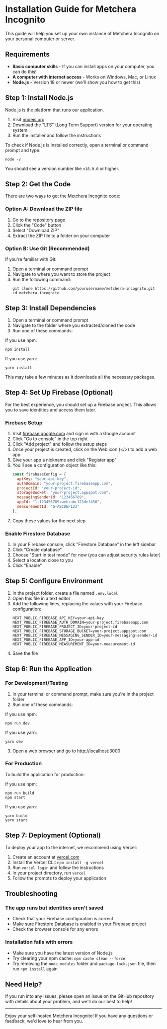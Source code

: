 # Installation Guide for Metchera Incognito

This guide will help you set up your own instance of Metchera Incognito on your personal computer or server.

## Requirements

- **Basic computer skills** - If you can install apps on your computer, you can do this!
- **A computer with internet access** - Works on Windows, Mac, or Linux
- **Node.js** - Version 18 or newer (we'll show you how to get this)

## Step 1: Install Node.js

Node.js is the platform that runs our application.

1. Visit [nodejs.org](https://nodejs.org/)
2. Download the "LTS" (Long Term Support) version for your operating system
3. Run the installer and follow the instructions

To check if Node.js is installed correctly, open a terminal or command prompt and type:
```
node -v
```

You should see a version number like `v18.0.0` or higher.

## Step 2: Get the Code

There are two ways to get the Metchera Incognito code:

### Option A: Download the ZIP file

1. Go to the repository page
2. Click the "Code" button
3. Select "Download ZIP"
4. Extract the ZIP file to a folder on your computer

### Option B: Use Git (Recommended)

If you're familiar with Git:

1. Open a terminal or command prompt
2. Navigate to where you want to store the project
3. Run the following command:
   ```
   git clone https://github.com/yourusername/metchera-incognito.git
   cd metchera-incognito
   ```

## Step 3: Install Dependencies

1. Open a terminal or command prompt
2. Navigate to the folder where you extracted/cloned the code
3. Run one of these commands:

If you use npm:
```
npm install
```

If you use yarn:
```
yarn install
```

This may take a few minutes as it downloads all the necessary packages.

## Step 4: Set Up Firebase (Optional)

For the best experience, you should set up a Firebase project. This allows you to save identities and access them later.

### Firebase Setup

1. Visit [firebase.google.com](https://firebase.google.com/) and sign in with a Google account
2. Click "Go to console" in the top right
3. Click "Add project" and follow the setup steps
4. Once your project is created, click on the Web icon (</>) to add a web app
5. Give your app a nickname and click "Register app"
6. You'll see a configuration object like this:
   ```javascript
   const firebaseConfig = {
     apiKey: "your-api-key",
     authDomain: "your-project.firebaseapp.com",
     projectId: "your-project-id",
     storageBucket: "your-project.appspot.com",
     messagingSenderId: "123456789",
     appId: "1:123456789:web:abc123def456",
     measurementId: "G-ABCDEF123"
   };
   ```
7. Copy these values for the next step

### Enable Firestore Database

1. In your Firebase console, click "Firestore Database" in the left sidebar
2. Click "Create database"
3. Choose "Start in test mode" for now (you can adjust security rules later)
4. Select a location close to you
5. Click "Enable"

## Step 5: Configure Environment

1. In the project folder, create a file named `.env.local`
2. Open this file in a text editor
3. Add the following lines, replacing the values with your Firebase configuration:
   ```
   NEXT_PUBLIC_FIREBASE_API_KEY=your-api-key
   NEXT_PUBLIC_FIREBASE_AUTH_DOMAIN=your-project.firebaseapp.com
   NEXT_PUBLIC_FIREBASE_PROJECT_ID=your-project-id
   NEXT_PUBLIC_FIREBASE_STORAGE_BUCKET=your-project.appspot.com
   NEXT_PUBLIC_FIREBASE_MESSAGING_SENDER_ID=your-messaging-sender-id
   NEXT_PUBLIC_FIREBASE_APP_ID=your-app-id
   NEXT_PUBLIC_FIREBASE_MEASUREMENT_ID=your-measurement-id
   ```
4. Save the file

## Step 6: Run the Application

### For Development/Testing

1. In your terminal or command prompt, make sure you're in the project folder
2. Run one of these commands:

If you use npm:
```
npm run dev
```

If you use yarn:
```
yarn dev
```

3. Open a web browser and go to [http://localhost:3000](http://localhost:3000)

### For Production

To build the application for production:

If you use npm:
```
npm run build
npm start
```

If you use yarn:
```
yarn build
yarn start
```

## Step 7: Deployment (Optional)

To deploy your app to the internet, we recommend using Vercel:

1. Create an account at [vercel.com](https://vercel.com/)
2. Install the Vercel CLI: `npm install -g vercel`
3. Run `vercel login` and follow the instructions
4. In your project directory, run `vercel`
5. Follow the prompts to deploy your application

## Troubleshooting

### The app runs but identities aren't saved

- Check that your Firebase configuration is correct
- Make sure Firestore Database is enabled in your Firebase project
- Check the browser console for any errors

### Installation fails with errors

- Make sure you have the latest version of Node.js
- Try clearing your npm cache: `npm cache clean --force`
- Try removing the `node_modules` folder and `package-lock.json` file, then run `npm install` again

## Need Help?

If you run into any issues, please open an issue on the GitHub repository with details about your problem, and we'll do our best to help!

---

Enjoy your self-hosted Metchera Incognito! If you have any questions or feedback, we'd love to hear from you. 